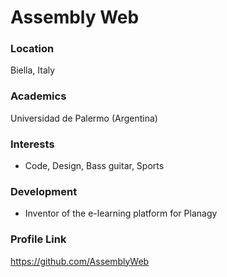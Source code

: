 # Assembly Web

### Location

Biella, Italy

### Academics

Universidad de Palermo (Argentina)

### Interests

- Code, Design, Bass guitar, Sports

### Development

- Inventor of the e-learning platform for Planagy

### Profile Link

https://github.com/AssemblyWeb
